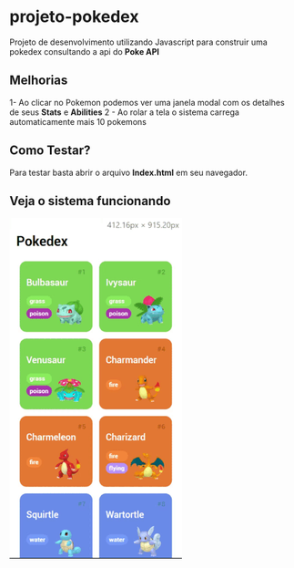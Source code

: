 # projeto-pokedex

Projeto de desenvolvimento utilizando Javascript para construir uma pokedex consultando a api do **Poke API**

## Melhorias
1- Ao clicar no Pokemon podemos ver uma janela modal com os detalhes de seus **Stats** e **Abilities**
2 - Ao rolar a tela o sistema carrega automaticamente mais 10 pokemons

## Como Testar?

Para testar basta abrir o arquivo **Index.html** em seu navegador.


## Veja o sistema funcionando

![](assets/images/poke.gif)

